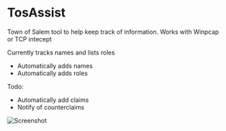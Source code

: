 # TosAssist

Town of Salem tool to help keep track of information.
Works with Winpcap or TCP intecept

Currently tracks names and lists roles
- Automatically adds names
- Automatically adds roles

Todo:
- Automatically add claims
- Notify of counterclaims

![Screenshot](https://github.com/Pathos0001/TosAssist/blob/master/TosAssistScreenshot.png)
